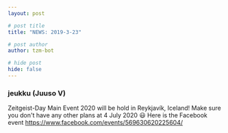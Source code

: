 ```yaml
---
layout: post

# post title
title: "NEWS: 2019-3-23"

# post author
author: tzm-bot

# hide post
hide: false
---
```


### jeukku (Juuso V)

Zeitgeist-Day Main Event 2020 will be hold in Reykjavík, Iceland! Make sure you don't have any other plans at 4 July 2020 😃 
Here is the Facebook event https://www.facebook.com/events/569630620225604/


